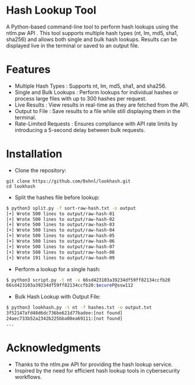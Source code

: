 # Hash Lookup Tool

A Python-based command-line tool to perform hash lookups using the ntlm.pw API . This tool supports multiple hash types (nt, lm, md5, sha1, sha256) and allows both single and bulk hash lookups. Results can be displayed live in the terminal or saved to an output file.

# Features

- Multiple Hash Types : Supports nt, lm, md5, sha1, and sha256.
- Single and Bulk Lookups : Perform lookups for individual hashes or process large files with up to 300 hashes per request.
- Live Results : View results in real-time as they are fetched from the API.
- Output to File : Save results to a file while still displaying them in the terminal.
- Rate-Limited Requests : Ensures compliance with API rate limits by introducing a 5-second delay between bulk requests.

# Installation

- Clone the repository:

```
git clone https://github.com/0xhnl/lookhash.git
cd lookhash
```

- Split the hashes file before lookup:

```bash
$ python3 split.py -f sort-raw-hash.txt -o output
[+] Wrote 500 lines to output/raw-hash-01
[+] Wrote 500 lines to output/raw-hash-02
[+] Wrote 500 lines to output/raw-hash-03
[+] Wrote 500 lines to output/raw-hash-04
[+] Wrote 500 lines to output/raw-hash-05
[+] Wrote 500 lines to output/raw-hash-06
[+] Wrote 500 lines to output/raw-hash-07
[+] Wrote 500 lines to output/raw-hash-08
[+] Wrote 191 lines to output/raw-hash-09
```

- Perform a lookup for a single hash:

```bash
$ python3 script.py -t nt -x 66sd423103a39234df59ff82134ccfb20
66sd423103a39234df59ff82134ccfb20:$ecureP@ssw112
```

- Bulk Hash Lookup with Output File:

```bash
$ python3 lookhash.py -t nt -f hashes.txt -o output.txt
3f52147afd48d6dc736be621d77badee:[not found]
24aec733b52a2342b225bba08ea69111:[not found]
...
```

# Acknowledgments

- Thanks to the ntlm.pw API for providing the hash lookup service.
- Inspired by the need for efficient hash lookup tools in cybersecurity workflows.
